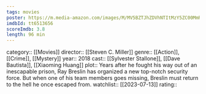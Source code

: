 ```yaml
---
tags: movies
poster: https://m.media-amazon.com/images/M/MV5BZTJhZDVhNTItMzY5ZC00MmRmLWFkYWMtMzIzNzc4MDQwYTc2XkEyXkFqcGdeQXVyODM4ODUxMTU@._V1_SX300.jpg
imdbId: tt6513656
scoreImdb: 3.8
length: 96 min
---
```


category:: [[Movies]]
director:: [[Steven C. Miller]]
genre:: [[Action]], [[Crime]], [[Mystery]]
year:: 2018
cast:: [[Sylvester Stallone]], [[Dave Bautista]], [[Xiaoming Huang]]
plot:: Years after he fought his way out of an inescapable prison, Ray Breslin has organized a new top-notch security force. But when one of his team members goes missing, Breslin must return to the hell he once escaped from.
watchlist:: [[2023-07-13]]
rating::

